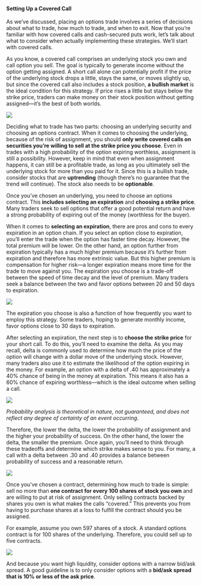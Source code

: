 #### Setting Up a Covered Call

As we’ve discussed, placing an options trade involves a series of decisions about what to trade, how much to trade, and when to exit. Now that you’re familiar with how covered calls and cash-secured puts work, let’s talk about what to consider when actually implementing these strategies. We’ll start with covered calls.

As you know, a covered call comprises an underlying stock you own and call option you sell. The goal is typically to generate income without the option getting assigned. A short call alone can potentially profit if the price of the underlying stock drops a little, stays the same, or moves slightly up, but since the covered call also includes a stock position,  **a bullish market**  is the ideal condition for this strategy. If price rises a little but stays below the strike price, traders can make money on their stock position without getting assigned—it’s the best of both worlds.

![](https://education.ameritrade.com/content/cms/images/BDTO_Lesson_4.50.01.jpg)

Deciding what to trade has two parts: choosing an underlying security and choosing an options contract. When it comes to choosing the underlying, because of the risk of assignment, you should  **only write covered calls on securities you’re willing to sell at the strike price you choose**. Even in trades with a high probability of the option expiring worthless, assignment is still a possibility. However, keep in mind that even when assignment happens, it can still be a profitable trade, as long as you ultimately sell the underlying stock for more than you paid for it. Since this is a bullish trade, consider stocks that are  **uptrending**  (though there’s no guarantee that the trend will continue). The stock also needs to be  **optionable**.

Once you’ve chosen an underlying, you need to choose an options contract. This  **includes selecting an expiration**  and  **choosing a strike price**. Many traders seek to sell options that offer a good potential return and have a strong probability of expiring out of the money (worthless for the buyer).

When it comes to  **selecting an expiration**, there are pros and cons to every expiration in an option chain. If you select an option close to expiration, you’ll enter the trade when the option has faster time decay. However, the total premium will be lower. On the other hand, an option further from expiration typically has a much higher premium because it’s further from expiration and therefore has more extrinsic value. But this higher premium is compensation for higher risk—a longer expiration means more time for the trade to move against you. The expiration you choose is a trade-off between the speed of time decay and the level of premium. Many traders seek a balance between the two and favor options between 20 and 50 days to expiration.

![](https://education.ameritrade.com/content/cms/images/BDTO_Lesson_4.50.03.jpg)

The expiration you choose is also a function of how frequently you want to employ this strategy. Some traders, hoping to generate monthly income, favor options close to 30 days to expiration.

After selecting an expiration, the next step is to **choose the strike price**  for your short call. To do this, you’ll need to examine the delta. As you may recall, delta is commonly used to determine how much the price of the option will change with a dollar move of the underlying stock. However, many traders also use it to estimate the likelihood of the option expiring in the money. For example, an option with a delta of .40 has approximately a 40% chance of being in the money at expiration. This means it also has a 60% chance of expiring worthless—which is the ideal outcome when selling a call.

![](https://education.ameritrade.com/content/cms/images/BDTO_Lesson_4.50.04.jpg)

_Probability analysis is theoretical in nature, not guaranteed, and does not reflect any degree of certainty of an event occurring_.

Therefore, the lower the delta, the lower the probability of assignment and the higher your probability of success. On the other hand, the lower the delta, the smaller the premium. Once again, you’ll need to think through these tradeoffs and determine which strike makes sense to you. For many, a call with a delta between .30 and .40 provides a balance between probability of success and a reasonable return.

![](https://education.ameritrade.com/content/cms/images/BDTO_Lesson_4_4.50.05.jpg)

Once you’ve chosen a contract, determining how much to trade is simple: sell no more than  **one contract for every 100 shares of stock you own**  and are willing to put at risk of assignment. Only selling contracts backed by shares you own is what makes the calls “covered.” This prevents you from having to purchase shares at a loss to fulfill the contract should you be assigned.

For example, assume you own 597 shares of a stock. A standard options contract is for 100 shares of the underlying. Therefore, you could sell up to five contracts.

![](https://education.ameritrade.com/content/cms/images/BDTO_Lesson_4.50.06.jpg)

And because you want high liquidity, consider options with a narrow bid/ask spread. A good guideline is to only consider options with a  **bid/ask spread that is 10% or less of the ask price**.


<!--stackedit_data:
eyJoaXN0b3J5IjpbMTM5MTkxNjg4XX0=
-->